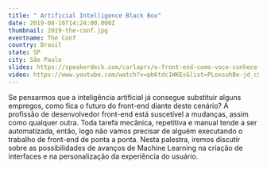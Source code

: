 ```yaml
---
title: " Artificial Intelligence Black Box"
date: 2019-08-16T14:24:00.000Z
thumbnail: 2019-the-conf.jpg
eventname: The Conf
country: Brasil
state: SP
city: São Paulo
slides: https://speakerdeck.com/carlaprv/o-front-end-como-voce-conhece-vai-morrer
video: https://www.youtube.com/watch?v=pb6tdc1WKEs&list=PLoxsuhBe-jd_cSP6or9hQ2EAaMW5Ab2oj&index=3&t=1385s
---
```

Se pensarmos que a inteligência artificial já consegue substituir alguns empregos, como fica o futuro do front-end diante deste cenário? A profissão de desenvolvedor front-end está suscetível a mudanças, assim como qualquer outra. Toda tarefa mecânica, repetitiva e manual tende a ser automatizada, então, logo não vamos precisar de alguém executando o trabalho de front-end de ponta a ponta. Nesta palestra, iremos discutir sobre as possibilidades de avanços de Machine Learning na criação de interfaces e na personalização da experiência do usuário.